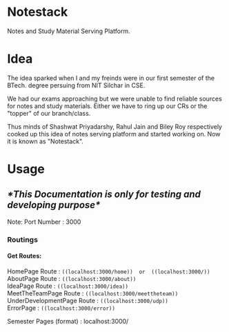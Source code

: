 # Notestack

  Notes and Study Material Serving Platform.
  
# Idea

The idea sparked when I and my freinds were in our first semester of the BTech. degree persuing from NIT Silchar in CSE.

We had our exams approaching but we were unable to find reliable sources for notes and study materials. Either we have to ring up 
our CRs or the "topper" of our branch/class. 

Thus minds of Shashwat Priyadarshy, Rahul Jain and Biley Roy respectively cooked up this idea of notes serving platform and started working on. Now it is known as "Notestack".
 
 # Usage
 
 ## *\*This Documentation is only for testing and developing purpose\**
 
 Note: Port Number : 3000
 
 ### Routings
 
#### Get Routes:
HomePage Route                  : ``((localhost:3000/home))  or  ((localhost:3000/))`` <br>
AboutPage Route                 : ``((localhost:3000/about))``<br>
IdeaPage Route                  : ``((localhost:3000/idea))``<br>
MeetTheTeamPage Route           : ``((localhost:3000/meettheteam))``<br>
UnderDevelopmentPage Route      : ``((localhost:3000/udp))``   <br>
ErrorPage                       : ``((localhost:3000/error))``<br>

Semester Pages (format)         : localhost:3000/
 
 
 
                      


